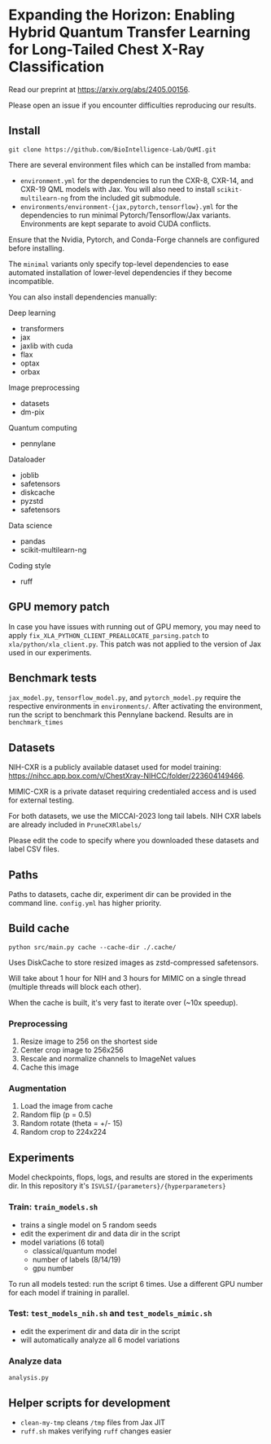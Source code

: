 # Expanding the Horizon: Enabling Hybrid Quantum Transfer Learning for Long-Tailed Chest X-Ray Classification

Read our preprint at <https://arxiv.org/abs/2405.00156>.

Please open an issue if you encounter difficulties reproducing our results.

## Install

`git clone https://github.com/BioIntelligence-Lab/QuMI.git`

There are several environment files which can be installed from mamba:

- `environment.yml` for the dependencies to run the CXR-8, CXR-14, and CXR-19 QML models with Jax. You will also need to install `scikit-multilearn-ng` from the included git submodule.
- `environments/environment-{jax,pytorch,tensorflow}.yml` for the dependencies to run minimal Pytorch/Tensorflow/Jax variants. Environments are kept separate to avoid CUDA conflicts.

Ensure that the Nvidia, Pytorch, and Conda-Forge channels are configured before installing.

The `minimal` variants only specify top-level dependencies to ease automated installation of lower-level dependencies if they become incompatible.

You can also install dependencies manually:

Deep learning
- transformers
- jax
- jaxlib with cuda
- flax
- optax
- orbax

Image preprocessing
- datasets
- dm-pix

Quantum computing
- pennylane

Dataloader
- joblib
- safetensors
- diskcache
- pyzstd
- safetensors

Data science
- pandas
- scikit-multilearn-ng

Coding style
- ruff

## GPU memory patch

In case you have issues with running out of GPU memory, you may need to apply `fix_XLA_PYTHON_CLIENT_PREALLOCATE_parsing.patch` to `xla/python/xla_client.py`. This patch was not applied to the version of Jax used in our experiments.

## Benchmark tests

`jax_model.py`, `tensorflow_model.py`, and `pytorch_model.py` require the respective environments in `environments/`. After activating the environment, run the script to benchmark this Pennylane backend. Results are in `benchmark_times`

## Datasets

NIH-CXR is a publicly available dataset used for model training: <https://nihcc.app.box.com/v/ChestXray-NIHCC/folder/223604149466>.

MIMIC-CXR is a private dataset requiring credentialed access and is used for external testing.

For both datasets, we use the MICCAI-2023 long tail labels. NIH CXR labels are already included in `PruneCXRlabels/`

Please edit the code to specify where you downloaded these datasets and label CSV files.

## Paths

Paths to datasets, cache dir, experiment dir can be provided in the command line. `config.yml` has higher priority.

## Build cache

```
python src/main.py cache --cache-dir ./.cache/
```

Uses DiskCache to store resized images as zstd-compressed safetensors.

Will take about 1 hour for NIH and 3 hours for MIMIC on a single thread (multiple threads will block each other).

When the cache is built, it's very fast to iterate over (~10x speedup).

### Preprocessing

1. Resize image to 256 on the shortest side
2. Center crop image to 256x256
3. Rescale and normalize channels to ImageNet values
4. Cache this image

### Augmentation

1. Load the image from cache
3. Random flip (p = 0.5)
2. Random rotate (theta = +/- 15)
4. Random crop to 224x224

## Experiments

Model checkpoints, flops, logs, and results are stored in the experiments dir. In this repository it's `ISVLSI/{parameters}/{hyperparameters}`

### Train: `train_models.sh`
- trains a single model on 5 random seeds
- edit the experiment dir and data dir in the script
- model variations (6 total)
  - classical/quantum model
  - number of labels (8/14/19)
  - gpu number

To run all models tested: run the script 6 times. Use a different GPU number for each model if training in parallel.

### Test: `test_models_nih.sh` and `test_models_mimic.sh`

- edit the experiment dir and data dir in the script
- will automatically analyze all 6 model variations

### Analyze data

`analysis.py`

## Helper scripts for development

- `clean-my-tmp` cleans `/tmp` files from Jax JIT
- `ruff.sh` makes verifying `ruff` changes easier


